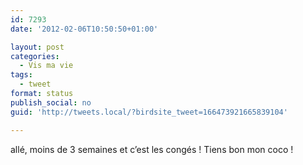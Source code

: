 ```yaml
---
id: 7293
date: '2012-02-06T10:50:50+01:00'

layout: post
categories:
  - Vis ma vie
tags:
  - tweet
format: status
publish_social: no
guid: 'http://tweets.local/?birdsite_tweet=166473921665839104'

---
```


allé, moins de 3 semaines et c’est les congés ! Tiens bon mon coco !